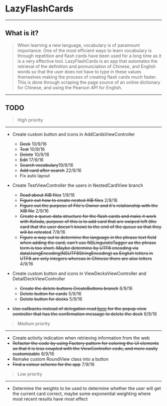 # LazyFlashCards

----
## What is it?


> When learning a new language, vocabulary is of paramount importance. One of the most efficient ways to learn vocabulary is through repetition and flash cards have been used for a long time as it is a very effective tool. LazyFlashCards is an app that automates the retrieval of the definition and pronunciation of Chinese, and English words so that the user does not have to type in these values themselves making the process of creating flash cards much faster. This is done through scraping the page source of an online dictionary for Chinese, and using the Pearson API for English.

---

## TODO

> High priority
---

* Create custom button and icons in AddCardsViewController
  * ~~Deck~~ 10/9/16 
  * ~~Test~~ 10/9/16
  * ~~Delete~~ 10/9/16
  * ~~Edit~~ 17/9/16 
  * ~~Search vocabulary~~19/9/16
  * ~~Add card after search~~ 22/9/16
  * Fix auto layout


* Create TestViewController the users in NestedCardView branch
  * ~~Read about XIB files~~ 1/9/16
  * ~~Figure out how to create nested XIB files~~ 2/9/16
  * ~~Figure out the purpose of File's Owner and it's relationship with the XIB file~~ 2/9/16
  * ~~Create a queue data structure for the flash cards and make it work with Koloda, purpose of this is to add card that are swiped left (the card that the user doesn't know) to the end of the queue so that they will be retested~~ 7/9/16
  * ~~Figure a way out to determine the language in the phrase text field when adding the card, can't use NSLinguisticTagger as the phrase term is too short. Maybe determine by UTF8 encoding via dataUsingEncoding(NSUTF8StringEncoding) as English letters in UTF8 are only integers whereas in Chinese there are also letters~~ 4/9/16

* Create custom button and icons in ViewDecksViewController and DetailDeckViewController
  * ~~Create the delete buttons CreateButtons branch~~ 6/9/16
  * ~~Delete button for cards~~ 5/9/16
  * ~~Delete button for decks~~ 5/9/16
* ~~Use callbacks instead of delegation read [here](https://medium.cobeisfresh.com/why-you-shouldn-t-use-delegates-in-swift-7ef808a7f16b#.wn71g2472) for the popup view controller that has the confirmation message to delete the deck~~ 6/9/16


> Medium priority
---

* Create activity indication when retrieving information from the web
* ~~Refactor the code by using Factory pattern for coloring the UI elements so that it is less coupled with the ViewController code, and more easily customizable~~ 8/9/16
* Remake custom RoundView class into a button  
* ~~Find a colour scheme for the app~~ 7/9/16

> Low priority
---

* Determine the weights to be used to determine whether the user will get the current card correct, maybe some exponential weighting where most recent results have most effect 
   

   
